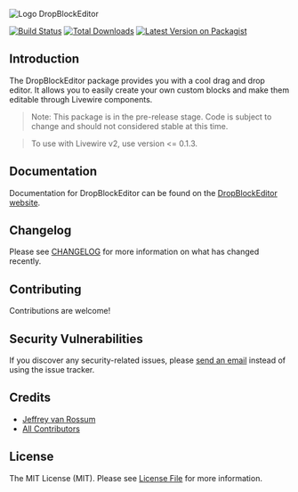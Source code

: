 <p><img src="./art/logo.svg" alt="Logo DropBlockEditor"></p>

[![Build Status](https://github.com/improvit17/dropblockeditor/workflows/run-tests/badge.svg?label=tests)](https://github.com/improvit17/dropblockeditor/actions?query=workflow%3Arun-tests+branch%3Amain)
[![Total Downloads](https://img.shields.io/packagist/dt/jeffreyvr/dropblockeditor.svg)](https://packagist.org/packages/jeffreyvr/dropblockeditor)
[![Latest Version on Packagist](https://img.shields.io/packagist/v/jeffreyvr/dropblockeditor.svg)](https://packagist.org/packages/jeffreyvanrossum/dropblockeditor)

## Introduction

The DropBlockEditor package provides you with a cool drag and drop editor. It allows you to easily create your own custom blocks and make them editable through Livewire components.

> Note: This package is in the pre-release stage. Code is subject to change and should not considered stable at this time.

> To use with Livewire v2, use version <= 0.1.3.

## Documentation

Documentation for DropBlockEditor can be found on the [DropBlockEditor website](https://dropblockeditor.com).

## Changelog

Please see [CHANGELOG](CHANGELOG.md) for more information on what has changed recently.

## Contributing

Contributions are welcome!

## Security Vulnerabilities

If you discover any security-related issues, please [send an email](https://vanrossum.dev/en/contact) instead of using the issue tracker.

## Credits

- [Jeffrey van Rossum](https://github.com/jeffreyvr)
- [All Contributors](../../contributors)

## License

The MIT License (MIT). Please see [License File](LICENSE.md) for more information.
